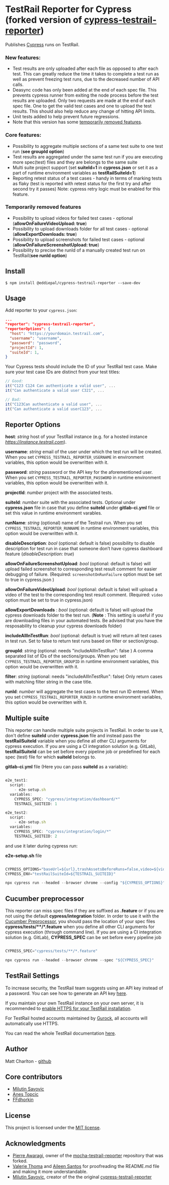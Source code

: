# TestRail Reporter for Cypress (forked version of [cypress-testrail-reporter](https://www.npmjs.com/package/@mkonate/cypress-testrail-reporter))

Publishes [Cypress](https://www.cypress.io/) runs on TestRail.

### New features:
- Test results are only uploaded after each file as opposed to after each test. This can greatly reduce the time it takes to complete a test run as well as prevent
freezing test runs, due to the decreased number of API calls.
- Deasync code has only been added at the end of each spec file. This prevents cypress runner from exiting the node process before the test results are uploaded. Only two requests are made at the end of each spec file. One to get the valid test cases and one to upload the test results. This should also help reduce any change of hitting API limits.
- Unit tests added to help prevent future regressions.
- Note that this version has some [temporarily removed features](#temporarily-removed-features).
  
### Core features:
- Possibility to aggregate multiple sections of a same test suite to one test run (**see groupId option**)
- Test results are aggregated under the same test run if you are executing more spec(test) files and they are belongs to the same suite
- Multi suite project support (set **suiteId=1** in **cypress.json** or set it as a part of runtime environment variables as **testRailSuiteId=1**)
- Reporting retest status of a test cases - handy in terms of marking tests as flaky (test is reported with retest status for the first try and after second try it passes) Note: cypress retry logic must be enabled for this feature.

### Temporarily removed features
- Possibility to upload videos for failed test cases - optional (**allowOnFailureVideoUpload: true**)
- Possibility to upload downloads folder for all test cases - optional (**allowExportDownloads: true**)
- Possibility to upload screenshots for failed  test cases - optional (**allowOnFailureScreenshotUpload: true**)
- Possibility to precise the runId of a manually created test run on TestRail(**see runId option**)

## Install

```shell
$ npm install @eddiepal/cypress-testrail-reporter --save-dev
```

## Usage

Add reporter to your `cypress.json`:

```json
...
"reporter": "cypress-testrail-reporter",
"reporterOptions": {
  "host": "https://yourdomain.testrail.com",
  "username": "username",
  "password": "password",
  "projectId": 1,
  "suiteId": 1,
}
```

Your Cypress tests should include the ID of your TestRail test case. Make sure your test case IDs are distinct from your test titles:

```Javascript
// Good:
it("C123 C124 Can authenticate a valid user", ...
it("Can authenticate a valid user C321", ...

// Bad:
it("C123Can authenticate a valid user", ...
it("Can authenticate a valid userC123", ...
```

## Reporter Options

**host**: _string_ host of your TestRail instance (e.g. for a hosted instance _https://instance.testrail.com_).

**username**: _string_ email of the user under which the test run will be created. When you set `CYPRESS_TESTRAIL_REPORTER_USERNAME` in
environment variables, this option would be overwritten with it.

**password**: _string_ password or the API key for the aforementioned user. When you set `CYPRESS_TESTRAIL_REPORTER_PASSWORD` in runtime environment variables, this option would be overwritten with it.

**projectId**: _number_ project with the associated tests.

**suiteId**: _number_ suite with the associated tests. Optional under **cypress.json** file in case that you define **suiteId** under **gitlab-ci.yml** file or set this value in runtime environment varables.

**runName**: _string_ (optional) name of the Testrail run. When you set `CYPRESS_TESTRAIL_REPORTER_RUNNAME` in runtime environment variables, this option would be overwritten with it.

**disableDescription**: _bool_ (optional: default is false) possibility to disable description for test run in case that someone don’t have cypress dashboard feature (_disableDescription: true_)

**allowOnFailureScreenshotUpload**: _bool_ (optional: default is false) will upload failed screenshot to corresponding test result comment for easier debugging of failure. (Required: `screenshotOnRunFailure` option must be set to true in cypress.json )

**allowOnFailureVideoUpload**: _bool_ (optional: default is false) will upload a video of the test to the corresponding test result comment. (Required: `video` option must be set to true in cypress.json)

**allowExportDownloads** : _bool_ (optional: default is false) will upload the cypress downloads folder to the test run. (**Note** : This setting is useful if you are downloading files in your automated tests. Be advised that you have the resposability to cleanup your cypress downloads folder) 

**includeAllInTestRun**: _bool_ (optional: default is true) will return all test cases in test run. Set to false to return test runs based on filter or section/group.

**groupId**: _string_ (optional: needs "includeAllInTestRun": false ) A comma separated list of IDs of the sections/groups. When you set `CYPRESS_TESTRAIL_REPORTER_GROUPID` in runtime environment variables, this option would be overwritten with it.

**filter**: _string_ (optional: needs "includeAllInTestRun": false) Only return cases with matching filter string in the case title.

**runId**: _number_ will aggregate the test cases to the test run ID entered. When you set `CYPRESS_TESTRAIL_REPORTER_RUNID` in runtime environment variables, this option would be overwritten with it.

## Multiple suite

This reporter can handle multiple suite projects in TestRail. In order to use it, don't define **suiteId** under **cypress.json** file and instead pass the **testRailSuiteId** variable when you define all other CLI arguments for cypress execution. If you are using a CI integration solution (e.g. GitLab), **testRailSuiteId** can be set before every pipeline job or predefined for each spec (test) file for which **suiteId** belongs to.

**gitlab-ci.yml** file (Here you can pass **suiteId** as a variable):

```Javascript

e2e_test1:
  script:
    - e2e-setup.sh
  variables:
    CYPRESS_SPEC: "cypress/integration/dashboard/*"
    TESTRAIL_SUITEID: 1

e2e_test2:
  script:
    - e2e-setup.sh
  variables:
    CYPRESS_SPEC: "cypress/integration/login/*"
    TESTRAIL_SUITEID: 2
```

and use it later during cypress run:

**e2e-setup.sh** file

```Javascript

CYPRESS_OPTIONS="baseUrl=${url},trashAssetsBeforeRuns=false,video=${video},screenshotOnRunFailure=${screenshotOnRunFailure}"
CYPRESS_ENV="testRailSuiteId=${TESTRAIL_SUITEID}"

npx cypress run --headed --browser chrome --config "${CYPRESS_OPTIONS}" --env="${CYPRESS_ENV}" --spec "${CYPRESS_SPEC}"
```

## Cucumber preprocessor

This reporter can miss spec files if they are suffixed as **.feature** or if you are not using the default **cypress/integration** folder. In order to use it with the [Cucumber Preprocessor](https://github.com/badeball/cypress-cucumber-preprocessor), you should pass the location of your spec files **cypress/tests/\*\*/\*.feature** when you define all other CLI arguments for cypress execution (through command line). If you are using a CI integration solution (e.g. GitLab), **CYPRESS_SPEC** can be set before every pipeline job

```Javascript

CYPRESS_SPEC="cypress/tests/**/*.feature"

npx cypress run --headed --browser chrome --spec "${CYPRESS_SPEC}"
```

## TestRail Settings

To increase security, the TestRail team suggests using an API key instead of a password. You can see how to generate an API key [here](http://docs.gurock.com/testrail-api2/accessing#username_and_api_key).

If you maintain your own TestRail instance on your own server, it is recommended to [enable HTTPS for your TestRail installation](http://docs.gurock.com/testrail-admin/admin-securing#using_https).

For TestRail hosted accounts maintained by [Gurock](http://www.gurock.com/), all accounts will automatically use HTTPS.

You can read the whole TestRail documentation [here](http://docs.gurock.com/).

## Author

Matt Charlton - [github](https://github.com/mncharlton)

## Core contributors

- [Milutin Savovic](https://github.com/mickosav)
- [Anes Topcic](https://github.com/sakalaca)
- [FFdhorkin](https://github.com/FFdhorkin)

## License

This project is licensed under the [MIT license](/LICENSE.md).

## Acknowledgments

- [Pierre Awaragi](https://github.com/awaragi), owner of the [mocha-testrail-reporter](https://github.com/awaragi/mocha-testrail-reporter) repository that was forked.
- [Valerie Thoma](https://github.com/ValerieThoma) and [Aileen Santos](https://github.com/asantos3026) for proofreading the README.md file and making it more understandable.
- [Milutin Savovic](https://github.com/mickosav), creator of the the original [cypress-testrail-reporter](https://github.com/Vivify-Ideas/cypress-testrail-reporter)
